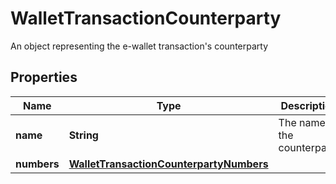 

# WalletTransactionCounterparty

An object representing the e-wallet transaction's counterparty

## Properties

| Name | Type | Description | Notes |
|------------ | ------------- | ------------- | -------------|
|**name** | **String** | The name of the counterparty |  |
|**numbers** | [**WalletTransactionCounterpartyNumbers**](WalletTransactionCounterpartyNumbers.md) |  |  |



